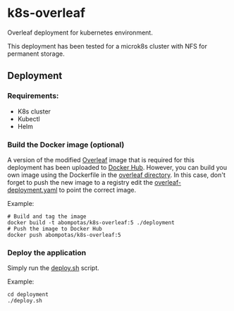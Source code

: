 # k8s-overleaf

Overleaf deployment for kubernetes environment. 

This deployment has been tested for a microk8s cluster with NFS for permanent storage. 

## Deployment

### Requirements:

- K8s cluster
- Kubectl
- Helm

### Build the Docker image (optional)

A version of the modified [Overleaf](https://github.com/overleaf/overleaf) image that is required for this deployment
has been uploaded to [Docker Hub](https://hub.docker.com/r/abompotas/overleaf).
However, you can build you own image using the Dockerfile in the [overleaf directory](/overleaf). 
In this case, don't forget to push the new image to a registry edit the [overleaf-deployment.yaml](/deployment/overleaf/overleaf-deployment.yaml) to 
point the correct image.

Example:
```
# Build and tag the image
docker build -t abompotas/k8s-overleaf:5 ./deployment
# Push the image to Docker Hub
docker push abompotas/k8s-overleaf:5
```

### Deploy the application

Simply run the [deploy.sh](/deployment/deploy.sh) script. 

Example:
```
cd deployment
./deploy.sh
```